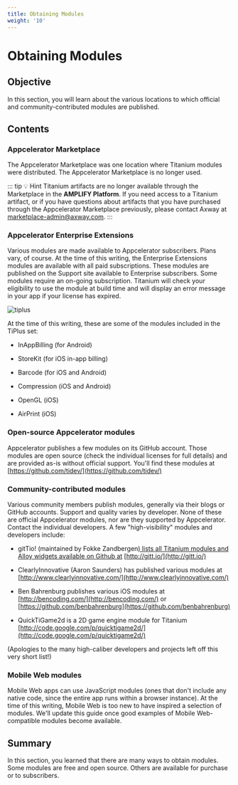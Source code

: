 ```yaml
---
title: Obtaining Modules
weight: '10'
---
```


# Obtaining Modules

## Objective

In this section, you will learn about the various locations to which official and community-contributed modules are published.

## Contents

### Appcelerator Marketplace

The Appcelerator Marketplace was one location where Titanium modules were distributed. The Appcelerator Marketplace is no longer used.

::: tip 💡 Hint
Titanium artifacts are no longer available through the Marketplace in the **AMPLIFY Platform**. If you need access to a Titanium artifact, or if you have questions about artifacts that you have purchased through the Appcelerator Marketplace previously, please contact Axway at [marketplace-admin@axway.com](https://axway.jiveon.com/external-link.jspa?url=https%3A%2F%2Feur01.safelinks.protection.outlook.com%2F%3Furl%3Dhttp%253A%252F%252Fclick.axway.com%252FZDfeb0HT30000y04P30jVTh%26data%3D02%257C01%257Cbvandenberg%2540axway.com%257C3264da447c264d49144908d858c7b56f%257C300f59df78e6436f9b27b64973e34f7d%257C1%257C0%257C637356962044056122%26sdata%3DILggs9f%252Baq7cHg3Ve0DGccGw97Fd91ciBPynYEFX8SI%253D%26reserved%3D0).
:::

### Appcelerator Enterprise Extensions

Various modules are made available to Appcelerator subscribers. Plans vary, of course. At the time of this writing, the Enterprise Extensions modules are available with all paid subscriptions. These modules are published on the Support site available to Enterprise subscribers. Some modules require an on-going subscription. Titanium will check your eligibility to use the module at build time and will display an error message in your app if your license has expired.

![tiplus](./tiplus.png)

At the time of this writing, these are some of the modules included in the TiPlus set:

* InAppBilling (for Android)

* StoreKit (for iOS in-app billing)

* Barcode (for iOS and Android)

* Compression (iOS and Android)

* OpenGL (iOS)

* AirPrint (iOS)

### Open-source Appcelerator modules

Appcelerator publishes a few modules on its GitHub account. Those modules are open source (check the individual licenses for full details) and are provided as-is without official support. You'll find these modules at [https://github.com/tidev/](https://github.com/tidev/)

### Community-contributed modules

Various community members publish modules, generally via their blogs or GitHub accounts. Support and quality varies by developer. None of these are official Appcelerator modules, nor are they supported by Appcelerator. Contact the individual developers. A few "high-visibility" modules and developers include:

* gitTio! (maintained by Fokke Zandbergen[) lists all Titanium modules and Alloy widgets available on Github at](http://fokkezb.nl/) [http://gitt.io/](http://gitt.io/)

* ClearlyInnovative (Aaron Saunders) has published various modules at [http://www.clearlyinnovative.com/](http://www.clearlyinnovative.com/)

* Ben Bahrenburg publishes various iOS modules at [http://bencoding.com/](http://bencoding.com/) or [https://github.com/benbahrenburg](https://github.com/benbahrenburg)

* QuickTiGame2d is a 2D game engine module for Titanium [http://code.google.com/p/quicktigame2d/](http://code.google.com/p/quicktigame2d/)

(Apologies to the many high-caliber developers and projects left off this very short list!)

### Mobile Web modules

Mobile Web apps can use JavaScript modules (ones that don't include any native code, since the entire app runs within a browser instance). At the time of this writing, Mobile Web is too new to have inspired a selection of modules. We'll update this guide once good examples of Mobile Web-compatible modules become available.

## Summary

In this section, you learned that there are many ways to obtain modules. Some modules are free and open source. Others are available for purchase or to subscribers.
